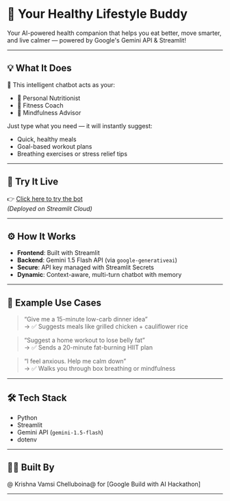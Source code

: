 # 🍏 Your Healthy Lifestyle Buddy

Your AI-powered health companion that helps you eat better, move smarter, and live calmer — powered by Google's Gemini API & Streamlit!



---

## 💡 What It Does

🧠 This intelligent chatbot acts as your:

- 🥗 Personal Nutritionist  
- 💪 Fitness Coach  
- 🧘 Mindfulness Advisor  

Just type what you need — it will instantly suggest:

- Quick, healthy meals
- Goal-based workout plans
- Breathing exercises or stress relief tips

---

## 🚀 Try It Live

👉 [Click here to try the bot](https://sowmyayalavarthi-healthy-lifestyle-buddy-app-nn5ejv.streamlit.app/)  
*(Deployed on Streamlit Cloud)*

---

## ⚙️ How It Works

- **Frontend**: Built with Streamlit
- **Backend**: Gemini 1.5 Flash API (via `google-generativeai`)
- **Secure**: API key managed with Streamlit Secrets
- **Dynamic**: Context-aware, multi-turn chatbot with memory

---

## 🧪 Example Use Cases

> “Give me a 15-minute low-carb dinner idea”  
> → ✅ Suggests meals like grilled chicken + cauliflower rice

> “Suggest a home workout to lose belly fat”  
> → ✅ Sends a 20-minute fat-burning HIIT plan

> “I feel anxious. Help me calm down”  
> → ✅ Walks you through box breathing or mindfulness

---

## 🛠️ Tech Stack

- Python
- Streamlit
- Gemini API (`gemini-1.5-flash`)
- dotenv

---

## 👨‍💻 Built By

@ Krishna Vamsi Chelluboina@ 
for [Google Build with AI Hackathon]

---
